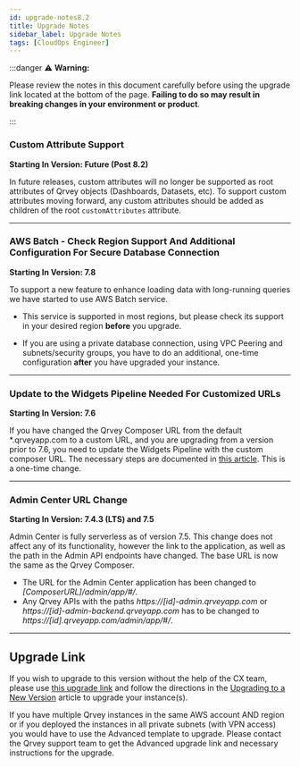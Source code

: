 ```yaml
---
id: upgrade-notes8.2
title: Upgrade Notes
sidebar_label: Upgrade Notes
tags: [CloudOps Engineer]
---
```

<div>

:::danger :warning: **Warning:**

Please review the notes in this document carefully before using the upgrade link located at the bottom of the page. **Failing to do so may result in breaking changes in your environment or product**. 

:::

### Custom Attribute Support
**Starting In Version: Future (Post 8.2)**

In future releases, custom attributes will no longer be supported as root attributes of Qrvey objects (Dashboards, Datasets, etc). To support custom attributes moving forward, any custom attributes should be added as children of the root `customAttributes` attribute.
__________________________

### AWS Batch - Check Region Support And Additional Configuration For Secure Database Connection
**Starting In Version: 7.8**

To support a new feature to enhance loading data with long-running queries we have started to use AWS Batch service. 

* This service is supported in most regions, but please check its support in your desired region **before** you upgrade.

* If you are using a private database connection, using VPC Peering and subnets/security groups, you have to do an additional, one-time configuration **after** you have upgraded your instance. 
__________________________

### Update to the Widgets Pipeline Needed For Customized URLs
**Starting In Version: 7.6**

If you have changed the Qrvey Composer URL from the default *.qrveyapp.com to a custom URL, and you are upgrading from a version prior to 7.6, you need to update the Widgets Pipeline with the custom composer URL. The necessary steps are documented in [this article](../deployment/customizing-qrvey-deployment.md). This is a one-time change.

__________________________

### Admin Center URL Change
**Starting In Version: 7.4.3 (LTS) and 7.5**

Admin Center is fully serverless as of version 7.5. This change does not affect any of its functionality, however the link to the application, as well as the path in the Admin API endpoints have changed. The base URL is now the same as the Qrvey Composer. 

* The URL for the Admin Center application has been changed to  *[ComposerURL]/admin/app/#/*.
* Any Qrvey APIs with the paths *https://[id]-admin.qrveyapp.com* or *https://[id]-admin-backend.qrveyapp.com* has to be changed to *https://[id].qrveyapp.com/admin/app/#/*.
__________________________

## Upgrade Link
If you wish to upgrade to this version without the help of the CX team, please use <a href="https://qrvey-autodeployapp.s3.amazonaws.com/deploy/v8/autodeployappCloudformation-enterprise-8.2.2-mpmws.json" target="_blank">this upgrade link</a> and follow the directions in the [Upgrading to a New Version](../deployment/07-Upgrading%20the%20Qrvey%20Platform/upgrading-versions.md) article to upgrade your instance(s).
 
If you have multiple Qrvey instances in the same AWS account AND region or if you deployed the instances in all private subnets (with VPN access) you would have to use the Advanced template to upgrade. Please contact the Qrvey support team to get the Advanced upgrade link and necessary instructions for the upgrade.

</div>